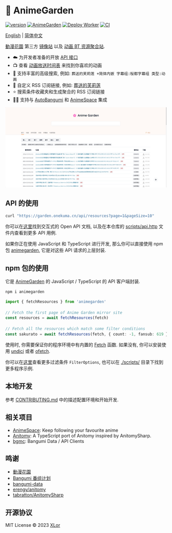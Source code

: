 # 🌸 AnimeGarden

[![version](https://img.shields.io/npm/v/animegarden?label=animegarden)](https://www.npmjs.com/package/animegarden)
[![AnimeGarden](https://img.shields.io/endpoint?url=https://pages.onekuma.cn/project/animegarden&label=AnimeGarden)](https://garden.onekuma.cn)
[![Deploy Worker](https://github.com/yjl9903/AnimeGarden/actions/workflows/deploy.yml/badge.svg)](https://github.com/yjl9903/AnimeGarden/actions/workflows/deploy.yml)
[![CI](https://github.com/yjl9903/AnimeGarden/actions/workflows/ci.yml/badge.svg)](https://github.com/yjl9903/AnimeGarden/actions/workflows/ci.yml)

[English](/README.en.md) | [简体中文](/README.md)

[動漫花園](https://share.dmhy.org/) 第三方 [镜像站](https://garden.onekuma.cn) 以及 [动画 BT 资源聚合站](https://garden.onekuma.cn).

+ ☁️ 为开发者准备的开放 [API 接口](https://garden.onekuma.cn/docs/api)
+ 📺 查看 [动画放送时间表](https://garden.onekuma.cn/anime) 来找到你喜欢的动画
+ 🔖 支持丰富的高级搜索, 例如: `葬送的芙莉莲 +简体内嵌 字幕组:桜都字幕组 类型:动画`
+ 📙 自定义 RSS 订阅链接, 例如: [葬送的芙莉莲](garden.onekuma.cn/feed.xml?filter=%5B%7B%22fansubId%22:%5B%22619%22%5D,%22type%22:%22%E5%8B%95%E7%95%AB%22,%22include%22:%5B%22%E8%91%AC%E9%80%81%E7%9A%84%E8%8A%99%E8%8E%89%E8%8E%B2%22%5D,%22keywords%22:%5B%22%E7%AE%80%E4%BD%93%E5%86%85%E5%B5%8C%22%5D%7D%5D)
+ ⭐ 搜索条件收藏夹和生成聚合的 RSS 订阅链接
+ 👷‍♂️ 支持与 [AutoBangumi](https://www.autobangumi.org/) 和 [AnimeSpace](https://github.com/yjl9903/AnimeSpace) 集成

![home](./assets/home.png)

## API 的使用

```bash
curl "https://garden.onekuma.cn/api/resources?page=1&pageSize=10"
```

你可以在[这里](https://garden.onekuma.cn/docs/api)找到交互式的 Open API 文档, 以及在本仓库的 [scripts/api.http](./scripts/api.http) 文件内查看到更多 API 用例.

如果你正在使用 JavaScript 和 TypeScript 进行开发, 那么你可以直接使用 npm 包 [animegarden](https://www.npmjs.com/package/animegarden), 它是对这些 API 请求的上层封装.

## npm 包的使用

它是 [AnimeGarden](https://garden.onekuma.cn) 的 JavaScript / TypeScript 的 API 客户端封装.

```bash
npm i animegarden
```

```ts
import { fetchResources } from 'animegarden'

// Fetch the first page of Anime Garden mirror site
const resources = await fetchResources(fetch)

// Fetch all the resources which match some filter conditions
const sakurato = await fetchResources(fetch, { count: -1, fansub: 619 })
```

使用时, 你需要保证你的程序环境中有内置的 [Fetch](https://developer.mozilla.org/en-US/docs/Web/API/Fetch_API/Using_Fetch) 函数. 如果没有, 你可以安装使用 [undici](https://github.com/nodejs/undici) 或者 [ofetch](https://github.com/unjs/ofetch).

你可以在[这里](https://github.com/yjl9903/AnimeGarden/blob/main/packages/animegarden/src/garden/types.ts)查看更多过滤条件 `FilterOptions`, 也可以在 [./scripts/](https://github.com/yjl9903/AnimeGarden/blob/main/scripts/) 目录下找到更多程序示例.

## 本地开发

参考 [CONTRIBUTING.md](./CONTRIBUTING.md) 中的描述配置环境和开始开发.

## 相关项目

+ [AnimeSpace](https://github.com/yjl9903/AnimeSpace): Keep following your favourite anime
+ [Anitomy](https://github.com/yjl9903/anitomy): A TypeScript port of Anitomy inspired by AnitomySharp.
+ [bgmc](https://github.com/yjl9903/bgmc): Bangumi Data / API Clients

## 鸣谢

+ [動漫花園](https://share.dmhy.org/)
+ [Bangumi 番组计划](https://bgm.tv/)
+ [bangumi-data](https://github.com/bangumi-data/bangumi-data)
+ [erengy/anitomy](https://github.com/erengy/anitomy)
+ [tabratton/AnitomySharp](https://github.com/tabratton/AnitomySharp)

## 开源协议

MIT License © 2023 [XLor](https://github.com/yjl9903)
